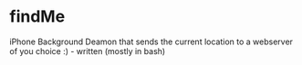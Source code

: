 findMe
======

iPhone Background Deamon that sends the current location to a webserver of you choice :) - written (mostly in bash)
